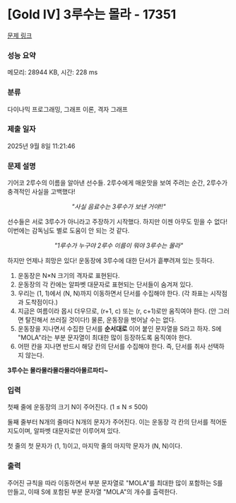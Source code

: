 # [Gold IV] 3루수는 몰라 - 17351 

[문제 링크](https://www.acmicpc.net/problem/17351) 

### 성능 요약

메모리: 28944 KB, 시간: 228 ms

### 분류

다이나믹 프로그래밍, 그래프 이론, 격자 그래프

### 제출 일자

2025년 9월 8일 11:21:46

### 문제 설명

<p>기어코 2루수의 이름을 알아낸 선수들. 2루수에게 매운맛을 보여 주려는 순간, 2루수가 충격적인 사실을 고백했다!</p>

<p style="text-align: center;"><em>"사실 음료수는 3루수가 보낸 거야!!"</em></p>

<p>선수들은 서로 3루수가 아니라고 주장하기 시작했다. 하지만 이젠 아무도 믿을 수 없다! 이번에는 감독님도 별로 도움이 안 되는 것 같다.</p>

<p style="text-align: center;"><em>"1루수가 누구야 2루수 이름이 뭐야 3루수는 몰라"</em></p>

<p>하지만 언제나 희망은 있다! 운동장에 3루수에 대한 단서가 흩뿌려져 있는 듯하다.</p>

<ol>
	<li>운동장은 N×N 크기의 격자로 표현된다.</li>
	<li>운동장의 각 칸에는 알파벳 대문자로 표현되는 단서들이 숨겨져 있다.</li>
	<li>우리는 (1, 1)에서 (N, N)까지 이동하면서 단서를 수집해야 한다. (각 좌표는 시작점과 도착점이다.)</li>
	<li>지금은 여름이라 몹시 더우므로, (r+1, c) 또는 (r, c+1)로만 움직여야 한다. (안 그러면 탈진해서 쓰러질 것이다!) 물론, 운동장을 벗어날 수는 없다.</li>
	<li>운동장을 지나면서 수집한 단서를 <strong>순서대로</strong> 이어 붙인 문자열을 S라고 하자. S에 "MOLA"라는 부분 문자열이 최대한 많이 등장하도록 움직여야 한다.</li>
	<li>어떤 칸을 지나면 반드시 해당 칸의 단서를 수집해야 한다. 즉, 단서를 취사 선택하지 않는다.</li>
</ol>

<p><strong>3루수는 몰라몰라몰라몰라아몰르파티~</strong></p>

### 입력 

 <p>첫째 줄에 운동장의 크기 N이 주어진다. (1 ≤ N ≤ 500)</p>

<p>둘째 줄부터 N개의 줄마다 N개의 문자가 주어진다. 이는 운동장 각 칸의 단서를 적어둔 지도이며, 알파벳 대문자로만 이루어져 있다.</p>

<p>첫 줄의 첫 문자가 (1, 1)이고, 마지막 줄의 마지막 문자가 (N, N)이다.</p>

### 출력 

 <p>주어진 규칙을 따라 이동하면서 부분 문자열로 "MOLA"를 최대한 많이 포함하는 S를 만들고, 이때 S에 포함된 부분 문자열 "MOLA"의 개수를 출력한다.</p>

